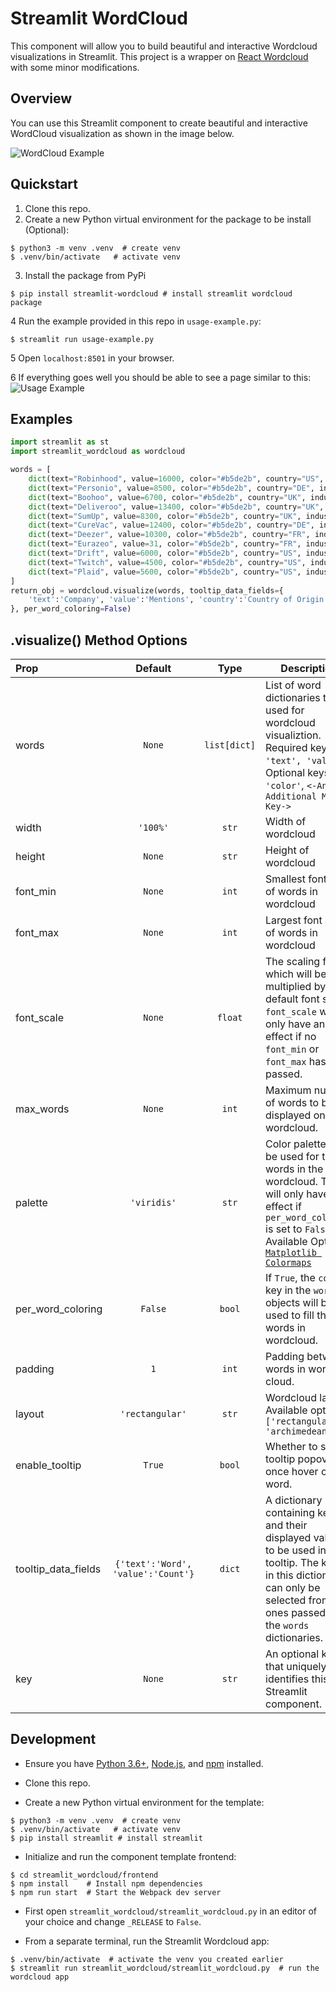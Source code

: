 # Streamlit WordCloud

This component will allow you to build beautiful and interactive Wordcloud visualizations in Streamlit. 
This project is a wrapper on [React Wordcloud](https://github.com/chrisrzhou/react-wordcloud) with some minor modifications.


## Overview

You can use this Streamlit component to create beautiful and interactive WordCloud visualization as shown in the image below. 

![WordCloud Example](./img/wordcloud-example.png)


## Quickstart

1. Clone this repo.
2. Create a new Python virtual environment for the package to be install (Optional):
```
$ python3 -m venv .venv  # create venv
$ .venv/bin/activate   # activate venv
```
3. Install the package from PyPi
```
$ pip install streamlit-wordcloud # install streamlit wordcloud package
```
4 Run the example provided in this repo in `usage-example.py`:
```
$ streamlit run usage-example.py
```
5 Open `localhost:8501` in your browser.

6 If everything goes well you should be able to see a page similar to this:
![Usage Example](./img/usage-example-page.png)


## Examples

```python
import streamlit as st 
import streamlit_wordcloud as wordcloud

words = [
    dict(text="Robinhood", value=16000, color="#b5de2b", country="US", industry="Cryptocurrency"),
    dict(text="Personio", value=8500, color="#b5de2b", country="DE", industry="Human Resources"),
    dict(text="Boohoo", value=6700, color="#b5de2b", country="UK", industry="Beauty"),
    dict(text="Deliveroo", value=13400, color="#b5de2b", country="UK", industry="Delivery"),
    dict(text="SumUp", value=8300, color="#b5de2b", country="UK", industry="Credit Cards"),
    dict(text="CureVac", value=12400, color="#b5de2b", country="DE", industry="BioPharma"),
    dict(text="Deezer", value=10300, color="#b5de2b", country="FR", industry="Music Streaming"),
    dict(text="Eurazeo", value=31, color="#b5de2b", country="FR", industry="Asset Management"),
    dict(text="Drift", value=6000, color="#b5de2b", country="US", industry="Marketing Automation"),
    dict(text="Twitch", value=4500, color="#b5de2b", country="US", industry="Social Media"),
    dict(text="Plaid", value=5600, color="#b5de2b", country="US", industry="FinTech"),
]
return_obj = wordcloud.visualize(words, tooltip_data_fields={
    'text':'Company', 'value':'Mentions', 'country':'Country of Origin', 'industry':'Industry'
}, per_word_coloring=False)
```


## .visualize() Method Options

| Prop  | Default | Type | Description |
| :------------ | :---------------:| :---------------:| ---------------|
| words | `None` | `list[dict]` | List of word dictionaries to be used for wordcloud visualiztion. Required keys: `'text', 'value'`. Optional keys: `'color'`, `<-Any Additional Meta Key->` |
| width | `'100%'` | `str` | Width of wordcloud |
| height | `None` | `str` | Height of wordcloud |
| font_min | `None` | `int` | Smallest font size of words in wordcloud |
| font_max | `None` | `int` | Largest font size of words in wordcloud |
| font_scale | `None` | `float` | The scaling factor which will be multiplied by the default font sizes. `font_scale` will only have an effect if no `font_min` or `font_max` has been passed. |
| max_words | `None` | `int` | Maximum number of words to be displayed on wordcloud. |
| palette | `'viridis'` | `str` | Color palette to be used for the words in the wordcloud. This will only have an effect if `per_word_coloring` is set to `False`. Available Options: [`Matplotlib Colormaps`](https://matplotlib.org/3.1.0/tutorials/colors/colormaps.html) |
| per_word_coloring | `False` | `bool` | If `True`, the `color` key in the `words` objects will be used to fill the words in wordcloud. |
| padding | `1` | `int` | Padding between words in word cloud. |
| layout | `'rectangular'` | `str` | Wordcloud layout. Available options: `['rectangular', 'archimedean']` |
| enable_tooltip | `True` | `bool` | Whether to show tooltip popover once hover on a word. |
| tooltip_data_fields | `{'text':'Word', 'value':'Count'}` | `dict` | A dictionary containing keys and their displayed values to be used in tooltip. The keys in this dictionary can only be selected from the ones passed in the `words` dictionaries. |
| key | `None` | `str` | An optional key that uniquely identifies this Streamlit component. |



## Development

* Ensure you have [Python 3.6+](https://www.python.org/downloads/), [Node.js](https://nodejs.org), and [npm](https://docs.npmjs.com/downloading-and-installing-node-js-and-npm) installed.

* Clone this repo.

* Create a new Python virtual environment for the template:
```
$ python3 -m venv .venv  # create venv
$ .venv/bin/activate   # activate venv
$ pip install streamlit # install streamlit
```

* Initialize and run the component template frontend:
```
$ cd streamlit_wordcloud/frontend
$ npm install    # Install npm dependencies
$ npm run start  # Start the Webpack dev server
```

* First open `streamlit_wordcloud/streamlit_wordcloud.py` in an editor of your choice and change `_RELEASE` to `False`.

* From a separate terminal, run the Streamlit Wordcloud app:

```
$ .venv/bin/activate  # activate the venv you created earlier
$ streamlit run streamlit_wordcloud/streamlit_wordcloud.py  # run the wordcloud app
```

